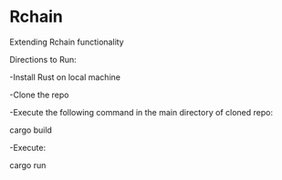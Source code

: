 # Rchain
Extending Rchain functionality

Directions to Run:

-Install Rust on local machine

-Clone the repo

-Execute the following command in the main directory of cloned repo:

cargo build

-Execute:

cargo run
